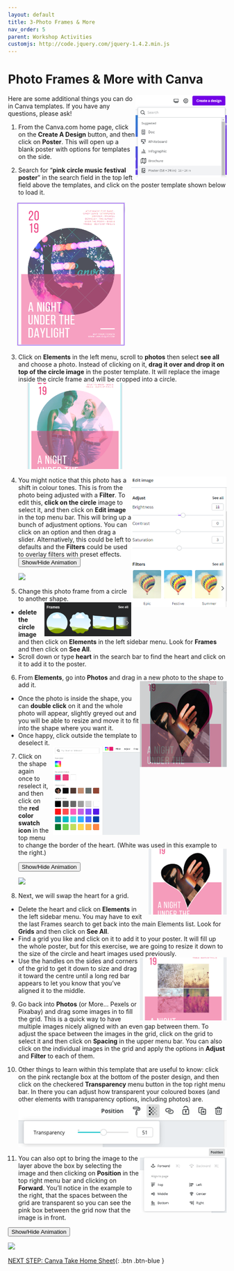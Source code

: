 ```yaml
---
layout: default
title: 3-Photo Frames & More
nav_order: 5
parent: Workshop Activities
customjs: http://code.jquery.com/jquery-1.4.2.min.js
---
```

# Photo Frames & More with Canva
<img src="images//canva-photo-01b.png" style="float:right;width:210px;" alt="create a design button, select poster."> 
Here are some additional things you can do in Canva templates. If you have any questions, please ask! 

1. From the Canva.com home page, click on the **Create A Design** button, and then click on **Poster**. This will open up a blank poster with options for templates on the side. 

2. Search for “**pink circle music festival poster**” in the search field in the top left field above the templates, and click on the poster template shown below to load it.<br>
<img src="images//canva-photo-02b.png" style="margin-left:20px; width:250px;" alt="poster template.">

3. Click on **Elements** in the left menu, scroll to **photos** then select **see all** and choose a photo. Instead of clicking on it, **drag it over and drop it on top of the circle image** in the poster template. It will replace the image inside the circle frame and will be cropped into a circle.<br>
  <img src="images//canva-photo-03.png" style="margin-left:20px; width:220px;" alt="changing the circle image."> <br>
  <img src="images//canva-photo-04b.png" style="float:right;width:220px;" alt="colour filters.">

4. You might notice that this photo has a shift in colour tones. This is from the photo being adjusted with a **Filter**. To edit this, **click on the circle** image to select it, and then click on **Edit image** in the top menu bar. This will bring up a bunch of adjustment options. You can click on an option and then drag a slider. Alternatively, this could be left to defaults and the **Filters** could be used to overlay filters with preset effects.<br>
    <button onclick="toggle('gif1')">Show/Hide Animation</button>
    <div id="gif1">
    <img src="images/gifs/canva-photo-01.gif">
    </div> 

5. Change this photo frame from a circle to another shape.<img src="images/canva-photo-05.png" style="float:right;width:200px;" alt="frames">
  - **delete the circle image** and then click on **Elements** in the left sidebar menu. Look for **Frames** and then click on **See All**. 
  - Scroll down or type **heart** in the search bar to find the heart and click on it to add it to the poster. 
  
6. From **Elements**, go into **Photos** and drag in a new photo to the shape to add it. <img src="images/canva-photo-06.png" style="float:right;width:200px;" alt="Changing photo frame.">
  - Once the photo is inside the shape, you can **double click** on it and the whole photo will appear, slightly greyed out and you will be able to resize and move it to fit into the shape where you want it. 
  - Once happy, click outside the template to deselect it. <img src="images/canva-photo-07.png" style="margin-left:10px; float:right;width:200px;" alt="Editing colour palette.">

7. Click on the shape again once to reselect it, and then click on the **red color swatch icon** in the top menu to change the border of the heart. (White was used in this example to the right.) <img src="images//canva-photo-09.png" style="margin-left:10px; float:right;width:180px;" alt="Heart border.">

    <button onclick="toggle('gif2')">Show/Hide Animation</button>
    <div id="gif2">
    <img src="images/gifs/canva-photo-02.gif">
    </div> 
8. Next, we will swap the heart for a grid. 
 - Delete the heart and click on **Elements** in the left sidebar menu. You may have to exit the last Frames search to get back into the main Elements list. Look for **Grids** and then click on **See All**.  
 - Find a grid you like and click on it to add it to your poster. It will fill up the whole poster, but for this exercise, we are going to resize it down to the size of the circle and heart images used previously. <img src="images//canva-photo-11.png" style="float:right;width:200px;" alt="Grid frame.">
  - Use the handles on the sides and corners of the grid to get it down to size and drag it toward the centre until a long red bar appears to let you know that you’ve aligned it to the middle. 

9. Go back into **Photos** (or More… Pexels or Pixabay) and drag some images in to fill the grid. This is a quick way to have multiple images nicely aligned with an even gap between them. To adjust the space between the images in the grid, click on the grid to select it and then click on **Spacing** in the upper menu bar. You can also click on the individual images in the grid and apply the options in **Adjust** and **Filter** to each of them. 

10. Other things to learn within this template that are useful to know: click on the pink rectangle box at the bottom of the poster design, and then click on the checkered **Transparency** menu button in the top right menu bar. In there you can adjust how transparent your coloured boxes (and other elements with transparency options, including photos) are. 
  ![Transparency and position editing menu](/images/canva-photo-12.png)
      <img src="images//canva-photo-13.png" style="float:right;width:200px;" alt="Another position editing menu.">

11. You can also opt to bring the image to the layer above the box by selecting the image and then clicking on **Position** in the top right menu bar and clicking on **Forward**. You’ll notice in the example to the right, that the spaces between the grid are transparent so you can see the pink box between the grid now that the image is in front.

  <button onclick="toggle('gif3')">Show/Hide Animation</button>
  <div id="gif3">
  <img src="images/gifs/canva-photo-03.gif">
  </div> 

  <script>  
    function toggle(input) {
        var x = document.getElementById(input);
        if (x.style.display === "none") {
            x.style.display = "block";
        } else {
            x.style.display = "none";
        }
    }
</script>

[NEXT STEP: Canva Take Home Sheet](canva-take-home-sheet.html){: .btn .btn-blue }
